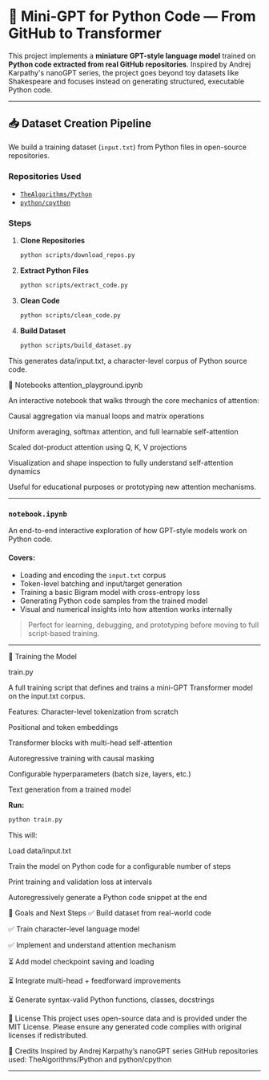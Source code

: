 # 🧠 Mini-GPT for Python Code — From GitHub to Transformer

This project implements a **miniature GPT-style language model** trained on **Python code extracted from real GitHub repositories**. Inspired by Andrej Karpathy's nanoGPT series, the project goes beyond toy datasets like Shakespeare and focuses instead on generating structured, executable Python code.

---
## 📥 Dataset Creation Pipeline

We build a training dataset (`input.txt`) from Python files in open-source repositories.

### Repositories Used
- [`TheAlgorithms/Python`](https://github.com/TheAlgorithms/Python)
- [`python/cpython`](https://github.com/python/cpython)

### Steps

1. **Clone Repositories**
   ```bash
   python scripts/download_repos.py

2. **Extract Python Files**
   ```bash
   python scripts/extract_code.py

3. **Clean Code**
   ```bash
   python scripts/clean_code.py
   
4. **Build Dataset**
   ```bash
   python scripts/build_dataset.py

This generates data/input.txt, a character-level corpus of Python source code.

📓 Notebooks
attention_playground.ipynb

An interactive notebook that walks through the core mechanics of attention:

Causal aggregation via manual loops and matrix operations

Uniform averaging, softmax attention, and full learnable self-attention

Scaled dot-product attention using Q, K, V projections

Visualization and shape inspection to fully understand self-attention dynamics

Useful for educational purposes or prototyping new attention mechanisms.

---


### `notebook.ipynb`

An end-to-end interactive exploration of how GPT-style models work on Python code.

#### Covers:
- Loading and encoding the `input.txt` corpus
- Token-level batching and input/target generation
- Training a basic Bigram model with cross-entropy loss
- Generating Python code samples from the trained model
- Visual and numerical insights into how attention works internally

> Perfect for learning, debugging, and prototyping before moving to full script-based training.

---

🚀 Training the Model

   train.py

A full training script that defines and trains a mini-GPT Transformer model on the input.txt corpus.

Features:
Character-level tokenization from scratch

Positional and token embeddings

Transformer blocks with multi-head self-attention

Autoregressive training with causal masking

Configurable hyperparameters (batch size, layers, etc.)

Text generation from a trained model

**Run:**
   ```bash
   python train.py
   ```

This will:

Load data/input.txt

Train the model on Python code for a configurable number of steps

Print training and validation loss at intervals

Autoregressively generate a Python code snippet at the end

🧠 Goals and Next Steps
✅ Build dataset from real-world code

✅ Train character-level language model

✅ Implement and understand attention mechanism

⏳ Add model checkpoint saving and loading

⏳ Integrate multi-head + feedforward improvements

⏳ Generate syntax-valid Python functions, classes, docstrings

📜 License
This project uses open-source data and is provided under the MIT License. Please ensure any generated code complies with original licenses if redistributed.

🙌 Credits
Inspired by Andrej Karpathy’s nanoGPT series
GitHub repositories used: TheAlgorithms/Python and python/cpython

---
